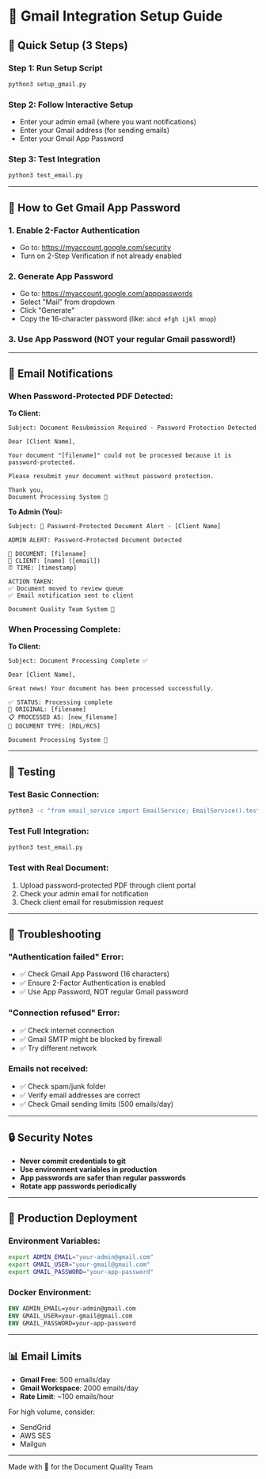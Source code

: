 # 📧 Gmail Integration Setup Guide

## 🚀 Quick Setup (3 Steps)

### Step 1: Run Setup Script
```bash
python3 setup_gmail.py
```

### Step 2: Follow Interactive Setup
- Enter your admin email (where you want notifications)
- Enter your Gmail address (for sending emails)
- Enter your Gmail App Password

### Step 3: Test Integration
```bash
python3 test_email.py
```

---

## 🔐 How to Get Gmail App Password

### 1. Enable 2-Factor Authentication
- Go to: https://myaccount.google.com/security
- Turn on 2-Step Verification if not already enabled

### 2. Generate App Password
- Go to: https://myaccount.google.com/apppasswords
- Select "Mail" from dropdown
- Click "Generate"
- Copy the 16-character password (like: `abcd efgh ijkl mnop`)

### 3. Use App Password (NOT your regular Gmail password!)

---

## 📧 Email Notifications

### When Password-Protected PDF Detected:
**To Client:**
```
Subject: Document Resubmission Required - Password Protection Detected

Dear [Client Name],

Your document "[filename]" could not be processed because it is password-protected.

Please resubmit your document without password protection.

Thank you,
Document Processing System 💖
```

**To Admin (You):**
```
Subject: 🚨 Password-Protected Document Alert - [Client Name]

ADMIN ALERT: Password-Protected Document Detected

📄 DOCUMENT: [filename]
👤 CLIENT: [name] ([email])
⏰ TIME: [timestamp]

ACTION TAKEN:
✅ Document moved to review queue
✅ Email notification sent to client

Document Quality Team System 💖
```

### When Processing Complete:
**To Client:**
```
Subject: Document Processing Complete ✅

Dear [Client Name],

Great news! Your document has been processed successfully.

✅ STATUS: Processing complete
📄 ORIGINAL: [filename]
📋 PROCESSED AS: [new_filename]
📂 DOCUMENT TYPE: [RDL/RCS]

Document Processing System 💖
```

---

## 🧪 Testing

### Test Basic Connection:
```bash
python3 -c "from email_service import EmailService; EmailService().test_email_connection()"
```

### Test Full Integration:
```bash
python3 test_email.py
```

### Test with Real Document:
1. Upload password-protected PDF through client portal
2. Check your admin email for notification
3. Check client email for resubmission request

---

## 🔧 Troubleshooting

### "Authentication failed" Error:
- ✅ Check Gmail App Password (16 characters)
- ✅ Ensure 2-Factor Authentication is enabled
- ✅ Use App Password, NOT regular Gmail password

### "Connection refused" Error:
- ✅ Check internet connection
- ✅ Gmail SMTP might be blocked by firewall
- ✅ Try different network

### Emails not received:
- ✅ Check spam/junk folder
- ✅ Verify email addresses are correct
- ✅ Check Gmail sending limits (500 emails/day)

---

## 🔒 Security Notes

- **Never commit credentials to git**
- **Use environment variables in production**
- **App passwords are safer than regular passwords**
- **Rotate app passwords periodically**

---

## 🎯 Production Deployment

### Environment Variables:
```bash
export ADMIN_EMAIL="your-admin@gmail.com"
export GMAIL_USER="your-gmail@gmail.com"
export GMAIL_PASSWORD="your-app-password"
```

### Docker Environment:
```dockerfile
ENV ADMIN_EMAIL=your-admin@gmail.com
ENV GMAIL_USER=your-gmail@gmail.com
ENV GMAIL_PASSWORD=your-app-password
```

---

## 📊 Email Limits

- **Gmail Free**: 500 emails/day
- **Gmail Workspace**: 2000 emails/day
- **Rate Limit**: ~100 emails/hour

For high volume, consider:
- SendGrid
- AWS SES
- Mailgun

---

Made with 💖 for the Document Quality Team